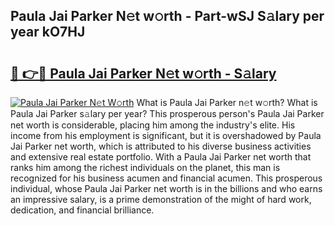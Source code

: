 ## Paula Jai Parker N𝚎t w𝚘rth - Part-wSJ S𝚊lary per year kO7HJ

# <h2><a href="http://gc0cfmc.nevu.top/?p=Paula+Jai+Parker">🔗 👉🔴 Paula Jai Parker N𝚎t w𝚘rth - S𝚊lary</a></h2>

[![Paula Jai Parker N𝚎t W𝚘rth](https://i.imgur.com/Oavwk0R.jpeg)](http://gc0cfmc.nevu.top/?p=Paula+Jai+Parker)
What is Paula Jai Parker n𝚎t w𝚘rth? What is Paula Jai Parker s𝚊lary per year?
This prosperous person's Paula Jai Parker net worth is considerable, placing him among the industry's elite. His income from his employment is significant, but it is overshadowed by Paula Jai Parker net worth, which is attributed to his diverse business activities and extensive real estate portfolio. With a Paula Jai Parker net worth that ranks him among the richest individuals on the planet, this man is recognized for his business acumen and financial acumen. This prosperous individual, whose Paula Jai Parker net worth is in the billions and who earns an impressive salary, is a prime demonstration of the might of hard work, dedication, and financial brilliance.
